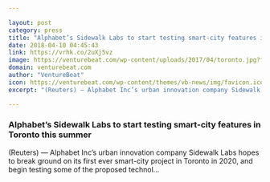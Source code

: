 ```yaml
---

layout: post
category: press
title: "Alphabet’s Sidewalk Labs to start testing smart-city features in Toronto this summer"
date: 2018-04-10 04:45:43
link: https://vrhk.co/2uXj5vz
image: https://venturebeat.com/wp-content/uploads/2017/04/toronto.jpg?fit=3008%2C2008&strip=all
domain: venturebeat.com
author: "VentureBeat"
icon: https://venturebeat.com/wp-content/themes/vb-news/img/favicon.ico
excerpt: "(Reuters) — Alphabet Inc’s urban innovation company Sidewalk Labs hopes to break ground on its first ever smart-city project in Toronto in 2020, and begin testing some of the proposed technol…"

---
```


### Alphabet’s Sidewalk Labs to start testing smart-city features in Toronto this summer

(Reuters) — Alphabet Inc’s urban innovation company Sidewalk Labs hopes to break ground on its first ever smart-city project in Toronto in 2020, and begin testing some of the proposed technol…